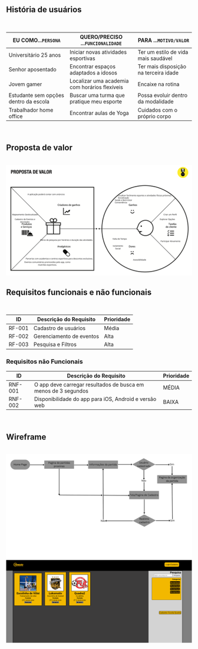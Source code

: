
<h2>História de usuários</h2><br>

| EU COMO...`PERSONA` | QUERO/PRECISO ...`FUNCIONALIDADE`        | PARA ...`MOTIVO/VALOR`               |
| --------------------- | ------------------------------------------ | -------------------------------------- |
| Universitário 25 anos  | Iniciar novas atividades esportivas      | Ter um estilo de vida mais saudável   |
| Senhor aposentado     |Encontrar espaços adaptados a idosos     |Ter mais disposição na terceira idade  |
| Jovem gamer     |Localizar uma academia com horários flexíveis     |Encaixe na rotina  |
| Estudante sem opções dentro da escola   |Buscar uma turma que pratique meu esporte|Possa evoluir dentro da modalidade|
| Trabalhador home office|Encontrar aulas de Yoga|Cuidados com o próprio corpo  |
<br>
<h2>Proposta de valor</h2><br>
<img src="images/propval.png"><br>
<h2>Requisitos funcionais e não funcionais</h2><br>

| ID     | Descrição do Requisito                                   | Prioridade |
| ------ | ---------------------------------------------------------- | ---------- |
| RF-001 |Cadastro de usuários |Média       |
| RF-002 | Gerenciamento de eventos |Alta     |
| RF-003 | Pesquisa e Filtros |Alta     |

### Requisitos não Funcionais

| ID      | Descrição do Requisito                                                              | Prioridade |
| ------- | ------------------------------------------------------------------------------------- | ---------- |
| RNF-001 | O app deve carregar resultados de busca em menos de 3 segundos | MÉDIA     |
| RNF-002 | Disponibilidade do app para iOS, Android e versão web    | BAIXA      |

<br>
<h2>Wireframe</h2><br>
<img src="images/wireframe.pdf"><br>
<img src="images/principal.png"><br>



